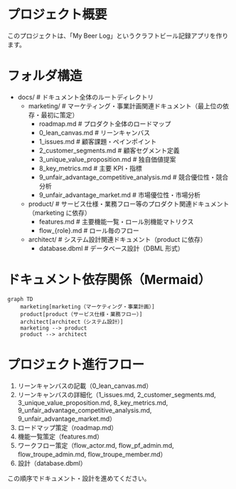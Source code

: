 # プロジェクト概要

このプロジェクトは、「My Beer Log」というクラフトビール記録アプリを作ります。

# フォルダ構造

- docs/ # ドキュメント全体のルートディレクトリ
  - marketing/ # マーケティング・事業計画関連ドキュメント（最上位の依存・最初に策定）
    - roadmap.md # プロダクト全体のロードマップ
    - 0_lean_canvas.md # リーンキャンバス
    - 1_issues.md # 顧客課題・ペインポイント
    - 2_customer_segments.md # 顧客セグメント定義
    - 3_unique_value_proposition.md # 独自価値提案
    - 8_key_metrics.md # 主要 KPI・指標
    - 9_unfair_advantage_competitive_analysis.md # 競合優位性・競合分析
    - 9_unfair_advantage_market.md # 市場優位性・市場分析
  - product/ # サービス仕様・業務フロー等のプロダクト関連ドキュメント（marketing に依存）
    - features.md # 主要機能一覧・ロール別機能マトリクス
    - flow\_{role}.md # ロール毎のフロー
  - architect/ # システム設計関連ドキュメント（product に依存）
    - database.dbml # データベース設計（DBML 形式）

# ドキュメント依存関係（Mermaid）

```mermaid
graph TD
    marketing[marketing（マーケティング・事業計画）]
    product[product（サービス仕様・業務フロー）]
    architect[architect（システム設計）]
    marketing --> product
    product --> architect
```

# プロジェクト進行フロー

1. リーンキャンバスの記載（0_lean_canvas.md）
2. リーンキャンバスの詳細化（1_issues.md, 2_customer_segments.md, 3_unique_value_proposition.md, 8_key_metrics.md, 9_unfair_advantage_competitive_analysis.md, 9_unfair_advantage_market.md）
3. ロードマップ策定（roadmap.md）
4. 機能一覧策定（features.md）
5. ワークフロー策定（flow_actor.md, flow_pf_admin.md, flow_troupe_admin.md, flow_troupe_member.md）
6. 設計（database.dbml）

この順序でドキュメント・設計を進めてください。
